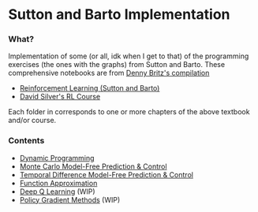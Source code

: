 # Sutton and Barto Implementation

### What?

Implementation of some (or all, idk when I get to that) of the programming exercises (the ones with the graphs) from Sutton and Barto. These comprehensive notebooks are from [Denny Britz's compilation](https://github.com/dennybritz/reinforcement-learning/tree/master/)

- [Reinforcement Learning (Sutton and Barto)](http://incompleteideas.net/book/RLbook2018.pdf)
- [David Silver's RL Course](http://www0.cs.ucl.ac.uk/staff/d.silver/web/Teaching.html)

Each folder in corresponds to one or more chapters of the above textbook and/or course.

### Contents

- [Dynamic Programming](DP/)
- [Monte Carlo Model-Free Prediction & Control](MC/)
- [Temporal Difference Model-Free Prediction & Control](TD/)
- [Function Approximation](FA/)
- [Deep Q Learning](DQN/) (WIP)
- [Policy Gradient Methods](PolicyGradient/) (WIP)
